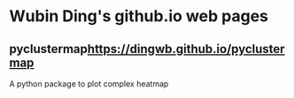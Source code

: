 # Wubin Ding's github.io web pages

## pyclustermap<https://dingwb.github.io/pyclustermap>
A python package to plot complex heatmap
